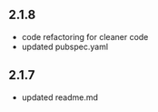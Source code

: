 ## 2.1.8

- code refactoring for cleaner code
- updated pubspec.yaml

## 2.1.7

- updated readme.md
